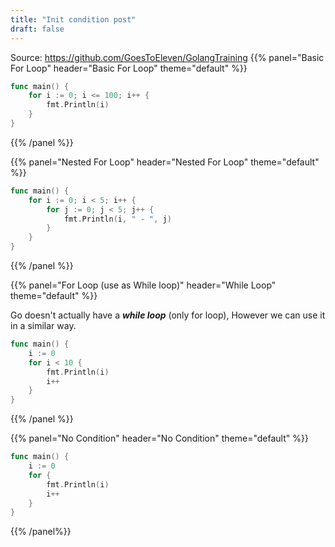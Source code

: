```yaml
---
title: "Init condition post"
draft: false
---
```

Source: https://github.com/GoesToEleven/GolangTraining
{{% panel="Basic For Loop" header="Basic For Loop" theme="default" %}}
```go
func main() {
	for i := 0; i <= 100; i++ {
		fmt.Println(i)
	}
}
```
{{% /panel %}}

{{% panel="Nested For Loop" header="Nested For Loop" theme="default" %}}
```go
func main() {
	for i := 0; i < 5; i++ {
		for j := 0; j < 5; j++ {
			fmt.Println(i, " - ", j)
		}
	}
}
```
{{% /panel %}}

{{% panel="For Loop (use as While loop)" header="While Loop" theme="default" %}}

Go doesn't actually have a ***while loop*** (only for loop), However we can use it in a similar way.
```go
func main() {
	i := 0
	for i < 10 {
		fmt.Println(i)
		i++
	}
}
```
{{% /panel %}}


{{% panel="No Condition" header="No Condition" theme="default" %}}
```go
func main() {
	i := 0
	for {
		fmt.Println(i)
		i++
	}
}
```
{{% /panel%}}

